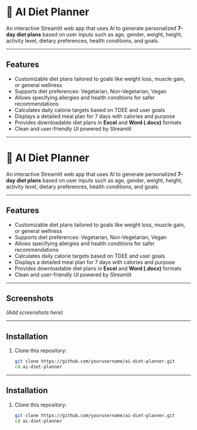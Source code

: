 # 🥗 AI Diet Planner

An interactive Streamlit web app that uses AI to generate personalized **7-day diet plans** based on user inputs such as age, gender, weight, height, activity level, dietary preferences, health conditions, and goals.

---

## Features

- Customizable diet plans tailored to goals like weight loss, muscle gain, or general wellness
- Supports diet preferences: Vegetarian, Non-Vegetarian, Vegan
- Allows specifying allergies and health conditions for safer recommendations
- Calculates daily calorie targets based on TDEE and user goals
- Displays a detailed meal plan for 7 days with calories and purpose
- Provides downloadable diet plans in **Excel** and **Word (.docx)** formats
- Clean and user-friendly UI powered by Streamlit

---
# 🥗 AI Diet Planner

An interactive Streamlit web app that uses AI to generate personalized **7-day diet plans** based on user inputs such as age, gender, weight, height, activity level, dietary preferences, health conditions, and goals.

---

## Features

- Customizable diet plans tailored to goals like weight loss, muscle gain, or general wellness
- Supports diet preferences: Vegetarian, Non-Vegetarian, Vegan
- Allows specifying allergies and health conditions for safer recommendations
- Calculates daily calorie targets based on TDEE and user goals
- Displays a detailed meal plan for 7 days with calories and purpose
- Provides downloadable diet plans in **Excel** and **Word (.docx)** formats
- Clean and user-friendly UI powered by Streamlit

---

## Screenshots

*(Add screenshots here)*

---

## Installation

1. Clone this repository:
   ```bash
   git clone https://github.com/yourusername/ai-diet-planner.git
   cd ai-diet-planner

---

## Installation

1. Clone this repository:
   ```bash
   git clone https://github.com/yourusername/ai-diet-planner.git
   cd ai-diet-planner

